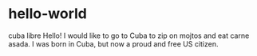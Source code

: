 # hello-world
cuba libre
Hello!
I would like to go to Cuba to zip on mojtos and eat carne asada. I was born in Cuba, but now a proud and free US citizen.

